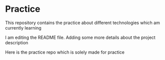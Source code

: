 # Practice
This repository contains the practice about different technologies which am currently learning

I am editing the README file. Adding some more details about the project description

Here is the practice repo which is solely made for practice 
